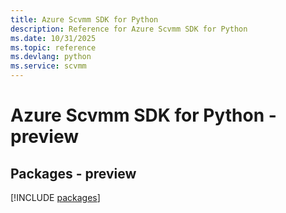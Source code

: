 ```yaml
---
title: Azure Scvmm SDK for Python
description: Reference for Azure Scvmm SDK for Python
ms.date: 10/31/2025
ms.topic: reference
ms.devlang: python
ms.service: scvmm
---
```

# Azure Scvmm SDK for Python - preview
## Packages - preview
[!INCLUDE [packages](scvmm-index.md)]